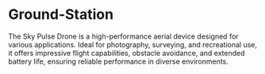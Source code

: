 # Ground-Station
The Sky Pulse Drone is a high-performance aerial device designed for various applications. Ideal for photography, surveying, and recreational use, it offers impressive flight capabilities, obstacle avoidance, and extended battery life, ensuring reliable performance in diverse environments.
